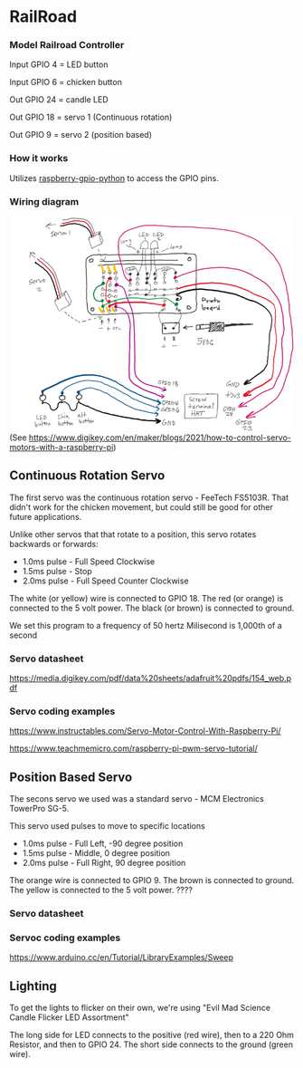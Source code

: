 # RailRoad
### Model Railroad Controller

Input GPIO 4 = LED button

Input GPIO 6 = chicken button

Out GPIO 24 = candle LED

Out GPIO 18 = servo 1 (Continuous rotation)

Out GPIO 9 = servo 2 (position based)

### How it works
Utilizes [raspberry-gpio-python](https://sourceforge.net/p/raspberry-gpio-python/wiki/Examples/) to access the GPIO pins.


### Wiring diagram
![](https://raw.githubusercontent.com/LookHere/RailRoad/master/images/diagram-1b.png)
(See https://www.digikey.com/en/maker/blogs/2021/how-to-control-servo-motors-with-a-raspberry-pi)


## Continuous Rotation Servo 
The first servo was the continuous rotation servo - FeeTech FS5103R.  That didn't work for the chicken movement, but could still be good for other future applications.

Unlike other servos that that rotate to a position, this servo rotates backwards or forwards:
- 1.0ms pulse - Full Speed Clockwise 
- 1.5ms pulse - Stop
- 2.0ms pulse - Full Speed Counter Clockwise 

The white (or yellow) wire is connected to GPIO 18.  The red (or orange) is connected to the 5 volt power. The black (or brown) is connected to ground.  

We set this program to a frequency of 50 hertz
Milisecond is 1,000th of a second


### Servo datasheet
https://media.digikey.com/pdf/data%20sheets/adafruit%20pdfs/154_web.pdf

### Servo coding examples
https://www.instructables.com/Servo-Motor-Control-With-Raspberry-Pi/

https://www.teachmemicro.com/raspberry-pi-pwm-servo-tutorial/

## Position Based Servo
The secons servo we used was a standard servo - MCM Electronics TowerPro SG-5.  

This servo used pulses to move to specific locations
- 1.0ms pulse - Full Left, -90 degree position  
- 1.5ms pulse - Middle, 0 degree position 
- 2.0ms pulse - Full Right, 90 degree position 

The orange wire is connected to GPIO 9.  The brown is connected to ground.  The yellow is connected to the 5 volt power.  ????


### Servo datasheet

### Servoc coding examples
https://www.arduino.cc/en/Tutorial/LibraryExamples/Sweep


## Lighting
To get the lights to flicker on their own, we're using "Evil Mad Science Candle Flicker LED Assortment"

The long side for LED connects to the positive (red wire), then to a 220 Ohm Resistor, and then to GPIO 24.  The short side connects to the ground (green wire).
